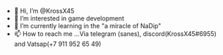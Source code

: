 - 👋 Hi, I’m @KrossX45
- 👀 I’m interested in game development
- 🌱 I’m currently learning in the "a miracle of NaDip" 
- 📫 How to reach me ...Via telegram (sanes), discord(KrossX45#6955) and Vatsap(+7 911 952 65 49)

<!---
KrossX45/KrossX45 is a ✨ special ✨ repository because its `README.md` (this file) appears on your GitHub profile.
You can click the Preview link to take a look at your changes.
--->
